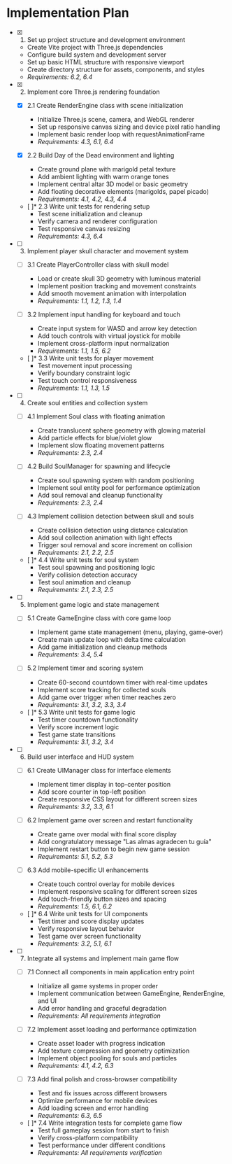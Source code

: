 # Implementation Plan

- [x] 1. Set up project structure and development environment
  - Create Vite project with Three.js dependencies
  - Configure build system and development server
  - Set up basic HTML structure with responsive viewport
  - Create directory structure for assets, components, and styles
  - _Requirements: 6.2, 6.4_

- [x] 2. Implement core Three.js rendering foundation
  - [x] 2.1 Create RenderEngine class with scene initialization
    - Initialize Three.js scene, camera, and WebGL renderer
    - Set up responsive canvas sizing and device pixel ratio handling
    - Implement basic render loop with requestAnimationFrame
    - _Requirements: 4.3, 6.1, 6.4_

  - [x] 2.2 Build Day of the Dead environment and lighting
    - Create ground plane with marigold petal texture
    - Add ambient lighting with warm orange tones
    - Implement central altar 3D model or basic geometry
    - Add floating decorative elements (marigolds, papel picado)
    - _Requirements: 4.1, 4.2, 4.3, 4.4_

  - [ ]* 2.3 Write unit tests for rendering setup
    - Test scene initialization and cleanup
    - Verify camera and renderer configuration
    - Test responsive canvas resizing
    - _Requirements: 4.3, 6.4_

- [ ] 3. Implement player skull character and movement system
  - [ ] 3.1 Create PlayerController class with skull model
    - Load or create skull 3D geometry with luminous material
    - Implement position tracking and movement constraints
    - Add smooth movement animation with interpolation
    - _Requirements: 1.1, 1.2, 1.3, 1.4_

  - [ ] 3.2 Implement input handling for keyboard and touch
    - Create input system for WASD and arrow key detection
    - Add touch controls with virtual joystick for mobile
    - Implement cross-platform input normalization
    - _Requirements: 1.1, 1.5, 6.2_

  - [ ]* 3.3 Write unit tests for player movement
    - Test movement input processing
    - Verify boundary constraint logic
    - Test touch control responsiveness
    - _Requirements: 1.1, 1.3, 1.5_

- [ ] 4. Create soul entities and collection system
  - [ ] 4.1 Implement Soul class with floating animation
    - Create translucent sphere geometry with glowing material
    - Add particle effects for blue/violet glow
    - Implement slow floating movement patterns
    - _Requirements: 2.3, 2.4_

  - [ ] 4.2 Build SoulManager for spawning and lifecycle
    - Create soul spawning system with random positioning
    - Implement soul entity pool for performance optimization
    - Add soul removal and cleanup functionality
    - _Requirements: 2.3, 2.4_

  - [ ] 4.3 Implement collision detection between skull and souls
    - Create collision detection using distance calculation
    - Add soul collection animation with light effects
    - Trigger soul removal and score increment on collision
    - _Requirements: 2.1, 2.2, 2.5_

  - [ ]* 4.4 Write unit tests for soul system
    - Test soul spawning and positioning logic
    - Verify collision detection accuracy
    - Test soul animation and cleanup
    - _Requirements: 2.1, 2.3, 2.5_

- [ ] 5. Implement game logic and state management
  - [ ] 5.1 Create GameEngine class with core game loop
    - Implement game state management (menu, playing, game-over)
    - Create main update loop with delta time calculation
    - Add game initialization and cleanup methods
    - _Requirements: 3.4, 5.4_

  - [ ] 5.2 Implement timer and scoring system
    - Create 60-second countdown timer with real-time updates
    - Implement score tracking for collected souls
    - Add game over trigger when timer reaches zero
    - _Requirements: 3.1, 3.2, 3.3, 3.4_

  - [ ]* 5.3 Write unit tests for game logic
    - Test timer countdown functionality
    - Verify score increment logic
    - Test game state transitions
    - _Requirements: 3.1, 3.2, 3.4_

- [ ] 6. Build user interface and HUD system
  - [ ] 6.1 Create UIManager class for interface elements
    - Implement timer display in top-center position
    - Add score counter in top-left position
    - Create responsive CSS layout for different screen sizes
    - _Requirements: 3.2, 3.3, 6.1_

  - [ ] 6.2 Implement game over screen and restart functionality
    - Create game over modal with final score display
    - Add congratulatory message "Las almas agradecen tu guía"
    - Implement restart button to begin new game session
    - _Requirements: 5.1, 5.2, 5.3_

  - [ ] 6.3 Add mobile-specific UI enhancements
    - Create touch control overlay for mobile devices
    - Implement responsive scaling for different screen sizes
    - Add touch-friendly button sizes and spacing
    - _Requirements: 1.5, 6.1, 6.2_

  - [ ]* 6.4 Write unit tests for UI components
    - Test timer and score display updates
    - Verify responsive layout behavior
    - Test game over screen functionality
    - _Requirements: 3.2, 5.1, 6.1_

- [ ] 7. Integrate all systems and implement main game flow
  - [ ] 7.1 Connect all components in main application entry point
    - Initialize all game systems in proper order
    - Implement communication between GameEngine, RenderEngine, and UI
    - Add error handling and graceful degradation
    - _Requirements: All requirements integration_

  - [ ] 7.2 Implement asset loading and performance optimization
    - Create asset loader with progress indication
    - Add texture compression and geometry optimization
    - Implement object pooling for souls and particles
    - _Requirements: 4.1, 4.2, 6.3_

  - [ ] 7.3 Add final polish and cross-browser compatibility
    - Test and fix issues across different browsers
    - Optimize performance for mobile devices
    - Add loading screen and error handling
    - _Requirements: 6.3, 6.5_

  - [ ]* 7.4 Write integration tests for complete game flow
    - Test full gameplay session from start to finish
    - Verify cross-platform compatibility
    - Test performance under different conditions
    - _Requirements: All requirements verification_